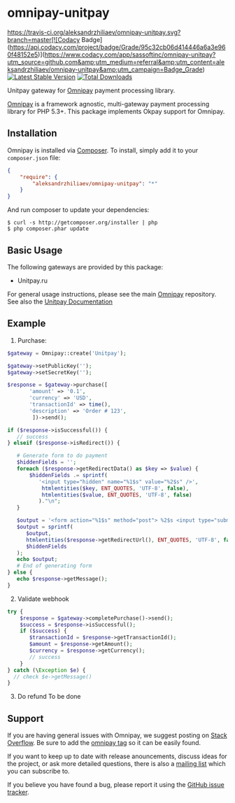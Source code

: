 # omnipay-unitpay
https://travis-ci.org/aleksandrzhiliaev/omnipay-unitpay.svg?branch=master[![Codacy Badge](https://api.codacy.com/project/badge/Grade/95c32cb06d414446a6a3e960f48152e5)](https://www.codacy.com/app/sassoftinc/omnipay-unitpay?utm_source=github.com&amp;utm_medium=referral&amp;utm_content=aleksandrzhiliaev/omnipay-unitpay&amp;utm_campaign=Badge_Grade)
[![Latest Stable Version](https://poser.pugx.org/aleksandrzhiliaev/omnipay-unitpay/v/stable)](https://packagist.org/packages/aleksandrzhiliaev/omnipay-unitpay)
[![Total Downloads](https://poser.pugx.org/aleksandrzhiliaev/omnipay-unitpay/downloads)](https://packagist.org/packages/aleksandrzhiliaev/omnipay-unitpay)

Unitpay gateway for [Omnipay](https://github.com/thephpleague/omnipay) payment processing library.

[Omnipay](https://github.com/omnipay/omnipay) is a framework agnostic, multi-gateway payment
processing library for PHP 5.3+. This package implements Okpay support for Omnipay.

## Installation

Omnipay is installed via [Composer](http://getcomposer.org/). To install, simply add it
to your `composer.json` file:

```json
{
    "require": {
        "aleksandrzhiliaev/omnipay-unitpay": "*"
    }
}
```

And run composer to update your dependencies:

    $ curl -s http://getcomposer.org/installer | php
    $ php composer.phar update

## Basic Usage

The following gateways are provided by this package:

* Unitpay.ru

For general usage instructions, please see the main [Omnipay](https://github.com/omnipay/omnipay)
repository. See also the [Unitpay Documentation](http://help.unitpay.ru)

## Example
1. Purchase:
```php
$gateway = Omnipay::create('Unitpay');

$gateway->setPublicKey('');
$gateway->setSecretKey('');

$response = $gateway->purchase([
       'amount' => '0.1',
       'currency' => 'USD',
       'transactionId' => time(),
       'description' => 'Order # 123',
        ])->send();

if ($response->isSuccessful()) {
   // success
} elseif ($response->isRedirect()) {

   # Generate form to do payment
   $hiddenFields = '';
   foreach ($response->getRedirectData() as $key => $value) {
       $hiddenFields .= sprintf(
          '<input type="hidden" name="%1$s" value="%2$s" />',
           htmlentities($key, ENT_QUOTES, 'UTF-8', false),
           htmlentities($value, ENT_QUOTES, 'UTF-8', false)
          )."\n";
   }

   $output = '<form action="%1$s" method="post"> %2$s <input type="submit" value="Purchase" /></form>';
   $output = sprintf(
      $output,
      htmlentities($response->getRedirectUrl(), ENT_QUOTES, 'UTF-8', false),
      $hiddenFields
   );
   echo $output;
   # End of generating form
} else {
   echo $response->getMessage();
}
```
2. Validate webhook
```php
try {
    $response = $gateway->completePurchase()->send();
    $success = $response->isSuccessful();
    if ($success) {
       $transactionId = $response->getTransactionId();
       $amount = $response->getAmount();
       $currency = $response->getCurrency();
       // success 
    }
} catch (\Exception $e) {
  // check $e->getMessage()
}
```
3. Do refund
To be done

## Support

If you are having general issues with Omnipay, we suggest posting on
[Stack Overflow](http://stackoverflow.com/). Be sure to add the
[omnipay tag](http://stackoverflow.com/questions/tagged/omnipay) so it can be easily found.

If you want to keep up to date with release anouncements, discuss ideas for the project,
or ask more detailed questions, there is also a [mailing list](https://groups.google.com/forum/#!forum/omnipay) which
you can subscribe to.

If you believe you have found a bug, please report it using the [GitHub issue tracker](https://github.com/aleksandrzhiliaev/omnipay-nixmoney/issues).
